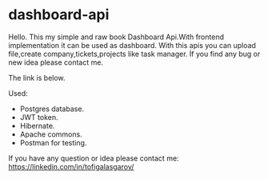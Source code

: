 # dashboard-api

Hello. This my simple and raw book  Dashboard Api.With frontend implementation it can be used as dashboard. With this apis you can upload file,create company,tickets,projects like task manager. İf you find any bug or new idea please contact me. 

The link is below. 

Used:
- Postgres database.
- JWT token.
- Hibernate.
- Apache commons.
- Postman for testing.

If you have any question or idea please contact me:
https://linkedin.com/in/tofigalasgarov/
